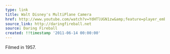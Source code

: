 ```yaml
---
type: link
title: Walt Disney's MultiPlane Camera
href: http://www.youtube.com/watch?v=YdHTlUGN1zw&amp;feature=player_embedded
source_link: http://daringfireball.net
source: Daring Fireball
created: !!timestamp '2011-06-14 00:00:00'
---
```

Filmed in 1957.

